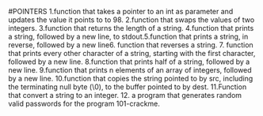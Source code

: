 #POINTERS
1.function that takes a pointer to an int as parameter and updates the value it points to to 98.
2.function that swaps the values of two integers.
3.function that returns the length of a string.
4.function that prints a string, followed by a new line, to stdout.5.function that prints a string, in reverse, followed by a new line6. function that reverses a string.
7. function that prints every other character of a string, starting with the first character, followed by a new line.
8.function that prints half of a string, followed by a new line.
9.function that prints n elements of an array of integers, followed by a new line.
10.function that copies the string pointed to by src, including the terminating null byte (\0), to the buffer pointed to by dest.
11.Function that convert a string to an integer.
12. a program that generates random valid passwords for the program 101-crackme.
